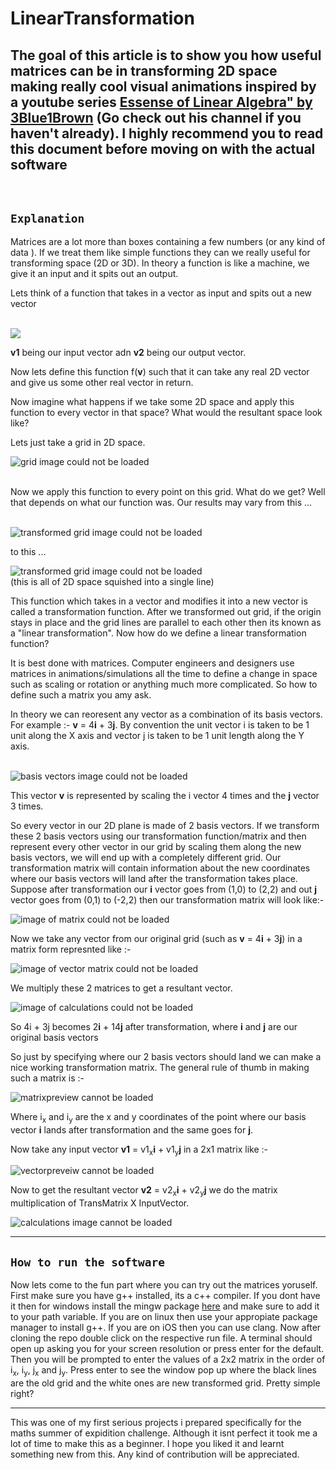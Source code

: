 # LinearTransformation

## The goal of this article is to show you how useful matrices can be in transforming 2D space making really cool visual animations inspired by a youtube series <a href="https://youtube.com/playlist?list=PLZHQObOWTQDPD3MizzM2xVFitgF8hE_ab">Essense of Linear Algebra" by 3Blue1Brown</a> (Go check out his channel if you haven't already). I highly recommend you to read this document before moving on with the actual software

<br>

## `Explanation`

Matrices are a lot more than boxes containing a few numbers (or any kind of data ). If we treat them like simple functions they can we really useful for transforming space (2D or 3D).
In theory a function is like a machine, we give it an input and it spits out an output.
<br>

Lets think of a function that takes in a vector as input and spits out a new vector

<br>
<img src = "img/functionL.png" src-dark = "img/function.png">
<br>


<b>v1</b> being our input vector adn <b>v2</b> being our output vector.

Now lets define this function f(<b>v</b>) such that  it can take any real 2D vector and give us some other real vector in return.

Now imagine what happens if we take some 2D space and apply this function to every vector in that space?
What would the resultant space look like?

Lets just take a grid in 2D space.

<img src = "img/grid.PNG" src = "img/grid.PNGL" alt = "grid image could not be loaded">

<br> 
<br> 


Now we apply this function to every point on this grid. What do we get? Well that depends on what our function was. Our results may vary from this ...

<br> 

<img src = "img/transgrid.PNG" alt = "transformed grid image could not be loaded">

<br>

to this ...

<img src = "img/linegrid.PNG" alt = "transformed grid image could not be loaded">

<br>
(this is all of 2D space squished into a single line)

This function which takes in a vector and modifies it into a new vector is called a transformation function. After we transformed out grid, if the origin stays in place and the grid lines are parallel to each other then its known as a "linear transformation". Now how do we define a linear transformation function?

It is best done with matrices. Computer engineers and designers use matrices in animations/simulations all the time to define a change in space such as scaling or rotation or anything much more complicated. So how to define such a matrix you amy ask. 

In theory we can reoresent any vector as a combination of its basis vectors. For example :- <b>v</b> = 4<b>i</b> + 3<b>j</b>.
By convention the unit vector i is taken to be 1 unit along the X axis and vector j is taken to be 1 unit length along the Y axis.

<br>

<img src = "img/basisL.png" alt = "basis vectors image could not be loaded">

This vector <b>v</b> is represented by scaling the i vector 4 times and the <b>j</b> vector 3 times.

So every vector in our 2D plane is made of 2 basis vectors. If we transform these 2 basis vectors using our transformation function/matrix and then represent every other vector in our grid by scaling them along the new basis vectors, we will end up with a completely different grid. Our transformation matrix will contain information about the new coordinates where our basis vectors will land after the transformation takes place. Suppose after transformation our <b>i</b> vector goes from (1,0) to (2,2) and out <b>j</b> vector goes from (0,1) to (-2,2) then our transformation matrix will look like:- 

<img src = "img/transMatrixL.png" alt = "image of matrix could not be loaded">

<br>


Now we take any vector from our original grid (such as <b>v</b> = 4<b>i</b> + 3<b>j</b>) in a matrix form represnted like :- 

<img src = "img/vectorL.png" alt = "image of vector matrix could not be loaded">

We multiply these 2 matrices to get a resultant vector.

<img src = "img/calculationL.png" alt = "image of calculations could not be loaded">

<br>


So 4i + 3j becomes 2<b>i</b> + 14<b>j</b> after transformation, where <b>i</b> and <b>j</b> are our original basis vectors

So just by specifying where our 2 basis vectors should land we can make a nice working transformation matrix. The general rule of thumb in making such a matrix is :-

<img src = "img/matrixpreviewL.png" alt = "matrixpreview cannot be loaded">

Where i<sub>x</sub> and i<sub>y</sub> are the x and y coordinates of the point where our basis vector <b>i</b> lands after transformation and the same goes for <b>j</b>.

Now take any input vector <b>v1</b> = v1<sub>x</sub><b>i</b> + v1<sub>y</sub><b>j</b> in a 2x1 matrix like :-

<img src = "img/vectorpreviewL.png" alt = "vectorpreveiw cannot be loaded">

Now to get the resultant vector <b>v2</b> =  v2<sub>x</sub><b>i</b> + v2<sub>y</sub><b>j</b> we do the matrix multiplication of TransMatrix X InputVector.


<img src = "img/previewcalL.png" alt = "calculations image cannot be loaded">
<hr>

## `How to run the software`

Now lets come to the fun part where you can try out the matrices yoruself. First make sure you have g++ installed, its a c++ compiler. If you dont have it then  for windows install the mingw package <a href = "https://sourceforge.net/projects/mingw/"> here</a> and make sure to add it to your path variable. If you are on linux then use your appropiate package manager to install g++. If you are on iOS then you can use clang. Now after cloning the repo double click on the respective run file. A terminal should open up asking you for your screen resolution or press enter for the default. Then you will be prompted to enter the values of a 2x2 matrix in the order of i<sub>x</sub>, i<sub>y</sub>, j<sub>x</sub> and j<sub>y</sub>. Press enter to see the window pop up where the black lines are the old grid and the white ones are new transformed grid. Pretty simple right?

<hr>

This was one of my first serious projects i prepared specifically for the maths summer of expidition challenge. Although it isnt perfect it took me a lot of time to make this as a beginner. I hope you liked it and learnt something new from this. Any kind of contribution will be appreciated. 